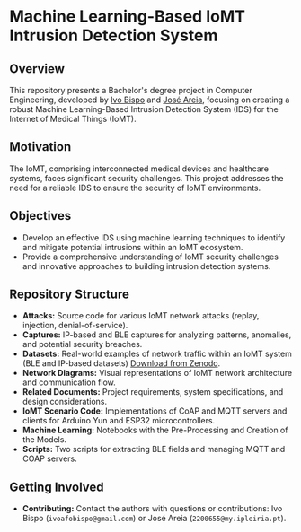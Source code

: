 # Machine Learning-Based IoMT Intrusion Detection System

## Overview

This repository presents a Bachelor's degree project in Computer Engineering, developed by [Ivo Bispo](https://github.com/ivoafonsobispo) and [José Areia](https://github.com/joseareia), focusing on creating a robust Machine Learning-Based Intrusion Detection System (IDS) for the Internet of Medical Things (IoMT).

## Motivation

The IoMT, comprising interconnected medical devices and healthcare systems, faces significant security challenges. This project addresses the need for a reliable IDS to ensure the security of IoMT environments.

## Objectives

- Develop an effective IDS using machine learning techniques to identify and mitigate potential intrusions within an IoMT ecosystem.
- Provide a comprehensive understanding of IoMT security challenges and innovative approaches to building intrusion detection systems.

## Repository Structure

- **Attacks:** Source code for various IoMT network attacks (replay, injection, denial-of-service).
- **Captures:** IP-based and BLE captures for analyzing patterns, anomalies, and potential security breaches.
- **Datasets:** Real-world examples of network traffic within an IoMT system (BLE and IP-based datasets) [Download from Zenodo](https://zenodo.org/records/8116338).
- **Network Diagrams:** Visual representations of IoMT network architecture and communication flow.
- **Related Documents:** Project requirements, system specifications, and design considerations.
- **IoMT Scenario Code:** Implementations of CoAP and MQTT servers and clients for Arduino Yun and ESP32 microcontrollers.
- **Machine Learning:** Notebooks with the Pre-Processing and Creation of the Models.
- **Scripts:** Two scripts for extracting BLE fields and managing MQTT and COAP servers.

## Getting Involved

- **Contributing:** Contact the authors with questions or contributions: Ivo Bispo (`ivoafobispo@gmail.com`) or José Areia (`2200655@my.ipleiria.pt`).
